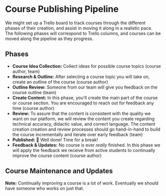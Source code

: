 # Course Publishing Pipeline

We might set up a Trello board to track courses through the different phases of their creation, and assist in moving it along in a realistic pace. The following phases will correspond to Trello columns, and courses can be moved along the pipeline as they progress.

## Phases

* **Course Idea Collection:** Collect ideas for possible course topics (course author, team)
* **Research & Outline:** After selecting a course topic you will take on, create an outline of the course (course author)
* **Outline Review:** Someone from our team will give you feedback on the course outline (team)
* **Create Content:** In this phase, you'll create the main part of the course or course section. You are encouraged to reach out for feedback any time (course author)
* **Review:** To assure that the content is consistent with the quality we want on our platform, we will review the content you create regarding technical accuracy, didactic value, and correct language. The content creation creation and review processes should go hand-in-hand to build the course incrementally and iterate over early feedback (team)
* **Published:** 🎉 Well done! Time for a break!
* **Feedback & Updates:** No course is ever _really_ finished. In this phase we will apply the feedback we receive from active students to continually improve the course content (course author)

## Course Maintenance and Updates

**Note:** Continually improving a course is a lot of work. Eventually we should have someone who works on just that.